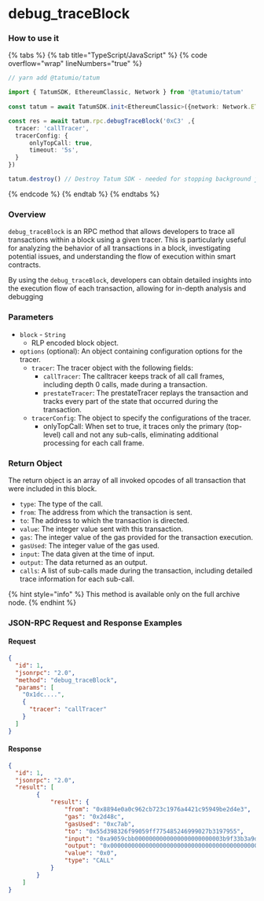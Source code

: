 # debug\_traceBlock

### How to use it

{% tabs %}
{% tab title="TypeScript/JavaScript" %}
{% code overflow="wrap" lineNumbers="true" %}
```typescript
// yarn add @tatumio/tatum

import { TatumSDK, EthereumClassic, Network } from '@tatumio/tatum'
  
const tatum = await TatumSDK.init<EthereumClassic>({network: Network.ETHEREUM_CLASSIC})

const res = await tatum.rpc.debugTraceBlock('0xC3' ,{
  tracer: 'callTracer',
  tracerConfig: {
      onlyTopCall: true,
      timeout: '5s',
  }
})

tatum.destroy() // Destroy Tatum SDK - needed for stopping background jobs
```
{% endcode %}
{% endtab %}
{% endtabs %}

### Overview

`debug_traceBlock` is an RPC method that allows developers to trace all transactions within a block using a given tracer. This is particularly useful for analyzing the behavior of all transactions in a block, investigating potential issues, and understanding the flow of execution within smart contracts.

By using the `debug_traceBlock`, developers can obtain detailed insights into the execution flow of each transaction, allowing for in-depth analysis and debugging

### Parameters

* `block` - `String`
  * RLP encoded block object.
* `options` (optional): An object containing configuration options for the tracer.
  * `tracer`: The tracer object with the following fields:
    * `callTracer`: The calltracer keeps track of all call frames, including depth 0 calls, made during a transaction.
    * `prestateTracer`: The prestateTracer replays the transaction and tracks every part of the state that occurred during the transaction.
  * `tracerConfig`: The object to specify the configurations of the tracer.
    * onlyTopCall: When set to true, it traces only the primary (top-level) call and not any sub-calls, eliminating additional processing for each call frame.

### Return Object

The return object is an array of all invoked opcodes of all transaction that were included in this block.

* `type`: The type of the call.
* `from`: The address from which the transaction is sent.
* `to`: The address to which the transaction is directed.
* `value`: The integer value sent with this transaction.
* `gas`: The integer value of the gas provided for the transaction execution.
* `gasUsed`: The integer value of the gas used.
* `input`: The data given at the time of input.
* `output`: The data returned as an output.
* `calls`: A list of sub-calls made during the transaction, including detailed trace information for each sub-call.

{% hint style="info" %}
This method is available only on the full archive node.
{% endhint %}

### JSON-RPC Request and Response Examples

#### Request

```json
{
  "id": 1,
  "jsonrpc": "2.0",
  "method": "debug_traceBlock",
  "params": [
    "0x1dc....",
    {
      "tracer": "callTracer"
    }
  ]
}

```

#### Response

```json
{
  "id": 1,
  "jsonrpc": "2.0",
  "result": [
        {
            "result": {
                "from": "0x8894e0a0c962cb723c1976a4421c95949be2d4e3",
                "gas": "0x2d48c",
                "gasUsed": "0xc7ab",
                "to": "0x55d398326f99059ff775485246999027b3197955",
                "input": "0xa9059cbb0000000000000000000000003b9f33b3a9d382fa60283c555bde8f78855957be00000000000000000000000000000000000000000000000d4e7f4f79da7c0000",
                "output": "0x0000000000000000000000000000000000000000000000000000000000000001",
                "value": "0x0",
                "type": "CALL"
            }
        }
    ]
}

```
